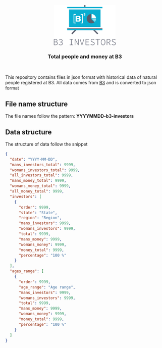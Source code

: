 <p align="center">
  <img src="./b3-investors-logo.png" height="127" width="196.5" alt="Relectron" />
</p>

<h3 align="center">
  Total people and money at B3
</h3>

<br>

This repository contains files in json format with historical data of natural people registered at B3.
All data comes from [B3](http://www.b3.com.br/) and is converted to json format
## File name structure
The file names follow the pattern: **YYYYMMDD-b3-investors**
## Data structure
The structure of data follow the snippet
``` json
{
  "date": "YYYY-MM-DD",
  "mans_investors_total": 9999,
  "womans_investors_total": 9999,
  "all_investors_total": 9999,
  "mans_money_total": 9999,
  "womans_money_total": 9999,
  "all_money_total": 9999,
  "investors": [
    {
      "order": 9999,
      "state": "State",
      "region": "Region",
      "mans_investors": 9999,
      "womans_investors": 9999,
      "total": 9999,
      "mans_money": 9999,
      "womans_money": 9999,
      "money_total": 9999,
      "percentage": "100 %"
    }
  ],
  "ages_range": [
    {
      "order": 9999,
      "age_range": "Age range",
      "mans_investors": 9999,
      "womans_investors": 9999,
      "total": 9999,
      "mans_money": 9999,
      "womans_money": 9999,
      "money_total": 9999,
      "percentage": "100 %"
    }
  ]
}
```
